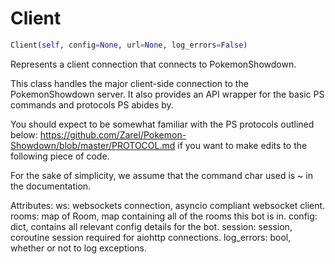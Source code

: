 <h1 id="showdown.Client">Client</h1>

```python
Client(self, config=None, url=None, log_errors=False)
```
Represents a client connection that connects to PokemonShowdown.

This class handles the major client-side connection to the PokemonShowdown
server. It also provides an API wrapper for the basic PS commands and
protocols PS abides by.

You should expect to be somewhat familiar with the PS protocols outlined below:
https://github.com/Zarel/Pokemon-Showdown/blob/master/PROTOCOL.md
if you want to make edits to the following piece of code.

For the sake of simplicity, we assume that the command char used is ~ in
the documentation.

Attributes:
    ws: websockets connection, asyncio compliant websocket client.
    rooms: map of Room, map containing all of the rooms this bot is in.
    config: dict, contains all relevant config details for the bot.
    session: session, coroutine session required for aiohttp connections.
    log_errors: bool, whether or not to log exceptions.

